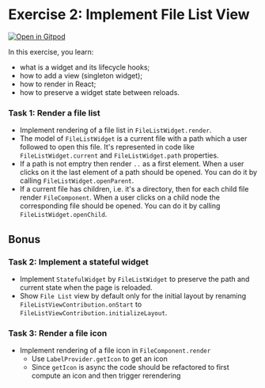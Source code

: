 # Exercise 2: Implement File List View

[![Open in Gitpod](https://gitpod.io/button/open-in-gitpod.svg)](https://gitpod.io#https://github.com/akosyakov/theia-training/tree/exercise-2)

In this exercise, you learn:
- what is a widget and its lifecycle hooks;
- how to add a view (singleton widget);
- how to render in React;
- how to preserve a widget state between reloads.

### Task 1: Render a file list
- Implement rendering of a file list in `FileListWidget.render`.
- The model of `FileListWidget` is a current file with a path which a user followed to open this file.
It's represented in code like `FileListWidget.current` and `FileListWidget.path` properties.
- If a path is not emptry then render `..` as a first element.
When a user clicks on it the last element of a path should be opened.
You can do it by calling `FileListWidget.openParent`.
- If a current file has children, i.e. it's a directory, then for each child file render `FileComponent`.
When a user clicks on a child node the corresponding file should be opened.
You can do it by calling `FileListWidget.openChild`.

## Bonus

### Task 2: Implement a stateful widget
- Implement `StatefulWidget` by `FileListWidget` to preserve the path and current state when the page is reloaded.
- Show `File List` view by default only for the initial layout by renaming `FileListViewContribution.onStart` to `FileListViewContribution.initializeLayout`.

### Task 3: Render a file icon
- Implement rendering of a file icon in `FileComponent.render`
  - Use `LabelProvider.getIcon` to get an icon
  - Since `getIcon` is async the code should be refactored to first compute an icon and then trigger rerendering